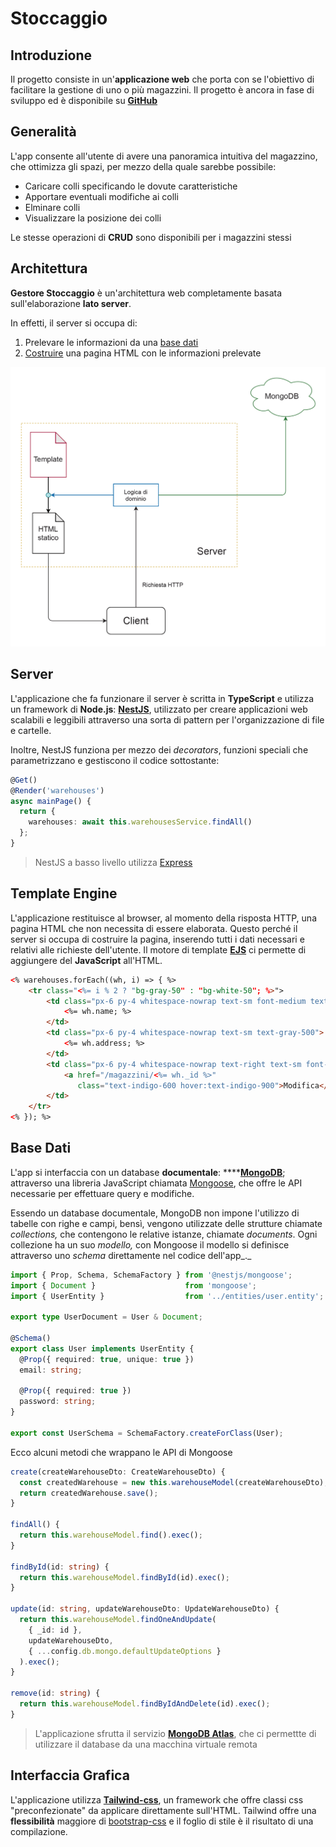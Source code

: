 # Stoccaggio

## Introduzione

Il progetto consiste in un'**applicazione web** che porta con se l'obiettivo di facilitare la gestione di uno o più magazzini. Il progetto è ancora in fase di sviluppo ed è disponibile su [**GitHub**](https://github.com/signoridellostoccaggio/gestorestoccaggio-web)

## Generalità

L'app consente all'utente di avere una panoramica intuitiva del magazzino, che ottimizza gli spazi, per mezzo della quale sarebbe possibile:

* Caricare colli specificando le dovute caratteristiche
* Apportare eventuali modifiche ai colli
* Elminare colli
* Visualizzare la posizione dei colli

Le stesse operazioni di **CRUD** sono disponibili per i magazzini stessi

## Architettura

**Gestore Stoccaggio** è un'architettura web completamente basata sull'elaborazione **lato server**.

In effetti, il server si occupa di:

1. Prelevare le informazioni da una [base dati](./#base-dati)
2. [Costruire](./#template-engine) una pagina HTML con le informazioni prelevate

![Schema Architettura](.gitbook/assets/screenshot-103-.png)

## Server

L'applicazione che fa funzionare il server è scritta in **TypeScript** e utilizza un framework di **Node.js**: [**NestJS**](https://nestjs.com), utilizzato per creare applicazioni web scalabili e leggibili attraverso una sorta di pattern per l'organizzazione di file e cartelle.

Inoltre, NestJS funziona per mezzo dei _decorators_, funzioni speciali che parametrizzano e gestiscono il codice sottostante:

```typescript
@Get()
@Render('warehouses')
async mainPage() {
  return {
    warehouses: await this.warehousesService.findAll()
  };
}
```

> NestJS a basso livello utilizza [Express](https://expressjs.com/it/)

## Template Engine

L'applicazione restituisce al browser, al momento della risposta HTTP, una pagina HTML che non necessita di essere elaborata. Questo perché il server si occupa di costruire la pagina, inserendo tutti i dati necessari e relativi alle richieste dell'utente. Il motore di template [**EJS**](https://ejs.co) ci permette di aggiungere del **JavaScript** all'HTML.

```html
<% warehouses.forEach((wh, i) => { %>
    <tr class="<%= i % 2 ? "bg-gray-50" : "bg-white-50"; %>">
        <td class="px-6 py-4 whitespace-nowrap text-sm font-medium text-gray-900">
            <%= wh.name; %>
        </td>
        <td class="px-6 py-4 whitespace-nowrap text-sm text-gray-500">
            <%= wh.address; %>
        </td>
        <td class="px-6 py-4 whitespace-nowrap text-right text-sm font-medium">
            <a href="/magazzini/<%= wh._id %>"
               class="text-indigo-600 hover:text-indigo-900">Modifica</a>
        </td>
    </tr>
<% }); %>
```

## Base Dati

L'app si interfaccia con un database **documentale**: ****[**MongoDB**](https://www.mongodb.com/it); attraverso una libreria JavaScript chiamata [Mongoose](https://mongoosejs.com), che offre le API necessarie per effettuare query e modifiche.

Essendo un database documentale, MongoDB non impone l'utilizzo di tabelle con righe e campi, bensì, vengono utilizzate delle strutture chiamate _collections,_ che contengono le relative istanze, chiamate _documents_. Ogni collezione ha un suo _modello,_ con Mongoose il modello si definisce attraverso uno _schema_ direttamente nel codice dell'app_._

```typescript
import { Prop, Schema, SchemaFactory } from '@nestjs/mongoose';
import { Document }                    from 'mongoose';
import { UserEntity }                  from '../entities/user.entity';

export type UserDocument = User & Document;

@Schema()
export class User implements UserEntity {
  @Prop({ required: true, unique: true })
  email: string;

  @Prop({ required: true })
  password: string;
}

export const UserSchema = SchemaFactory.createForClass(User);
```

Ecco alcuni metodi che wrappano le API di Mongoose

```typescript
create(createWarehouseDto: CreateWarehouseDto) {
  const createdWarehouse = new this.warehouseModel(createWarehouseDto);
  return createdWarehouse.save();
}

findAll() {
  return this.warehouseModel.find().exec();
}

findById(id: string) {
  return this.warehouseModel.findById(id).exec();
}

update(id: string, updateWarehouseDto: UpdateWarehouseDto) {
  return this.warehouseModel.findOneAndUpdate(
    { _id: id },
    updateWarehouseDto,
    { ...config.db.mongo.defaultUpdateOptions }
  ).exec();
}

remove(id: string) {
  return this.warehouseModel.findByIdAndDelete(id).exec();
}
```

> L'applicazione sfrutta il servizio [**MongoDB Atlas**](https://cloud.mongodb.com/v2/603762ad720712003d1e4e8f#clusters), che ci permettte di utilizzare il database da una macchina virtuale remota

## Interfaccia Grafica

L'applicazione utilizza [**Tailwind-css**](https://tailwindcss.com), un framework che offre classi css "preconfezionate" da applicare direttamente sull'HTML. Tailwind offre una **flessibilità** maggiore di [bootstrap-css](https://getbootstrap.com/docs/5.0/getting-started/introduction/) e il foglio di stile è il risultato di una compilazione.

